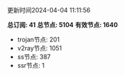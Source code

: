 更新时间2024-04-04 11:11:56

**总订阅: 41**
**总节点: 5104**
**有效节点: 1640**
- trojan节点: 201
- v2ray节点: 1051
- ss节点: 387
- ssr节点: 1
